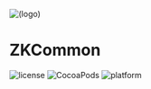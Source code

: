 ![(logo)](https://raw.githubusercontent.com/WangWenzhuang/ZKProgressHUD/master/Demo/image%402x.png)

# ZKCommon

![license](https://img.shields.io/badge/license-MIT-brightgreen.svg)
![CocoaPods](https://img.shields.io/badge/pod-v5.1.4-brightgreen.svg)
![platform](https://img.shields.io/badge/platform-iOS-brightgreen.svg)
